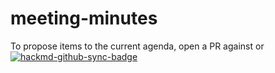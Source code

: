 # meeting-minutes

To propose items to the current agenda, open a PR against
or [![hackmd-github-sync-badge](https://hackmd.io/PRWVuQqfQ5yci36B-qiHaQ/badge)](https://hackmd.io/PRWVuQqfQ5yci36B-qiHaQ)
